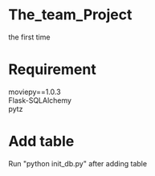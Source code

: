# The_team_Project

the first time

# Requirement
moviepy==1.0.3 <br>
Flask-SQLAlchemy <br>
pytz

# Add table
Run "python init_db.py" after adding table
